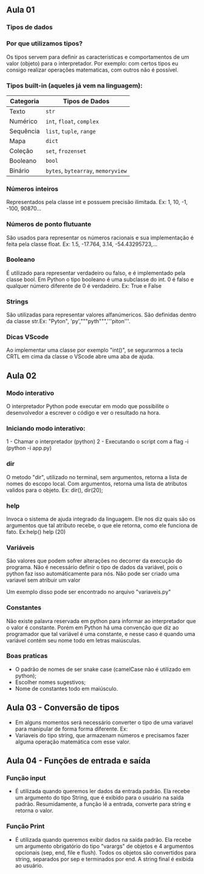 ## Aula 01
### Tipos de dados
### Por que utilizamos tipos?
Os tipos servem para definir as caracteristicas e comportamentos de um valor (objeto) para o interpretador. Por exemplo: com certos tipos eu consigo realizar operações matematicas, com outros não é possível.

### Tipos built-in (aqueles já vem na linguagem):

| Categoria | Tipos de Dados                          |
|-----------|-----------------------------------------|
| Texto     | `str`                                   |
| Numérico  | `int`, `float`, `complex`               |
| Sequência | `list`, `tuple`, `range`                |
| Mapa      | `dict`                                  |
| Coleção   | `set`, `frozenset`                      |
| Booleano  | `bool`                                  |
| Binário   | `bytes`, `bytearray`, `memoryview`      |


### Números inteiros
Representados pela classe int e possuem precisão ilimitada. Ex: 1, 10, -1, -100, 90870...

### Números de ponto flutuante
São usados para representar os números racionais e sua implementação é feita pela classe float. Ex: 1.5, -17.764, 3.14, -54.43295723,...

### Booleano
É utilizado para representar verdadeiro ou falso, e é implementado pela classe bool. Em Python o tipo booleano é uma subclasse do int. 0 é falso e qualquer número diferente de 0 é verdadeiro. Ex: True e False

### Strings 
São utilizadas para representar valores alfanúmericos. São definidas dentro da classe str.Ex: "Pyton", 'py',"""pyth""",'''piton'''.

### Dicas VScode
Ao implementar uma classe por exemplo "int()", se segurarmos a tecla CRTL em cima da classe o VScode abre uma aba de ajuda.

## Aula 02
### Modo interativo
O interpretador Python pode executar em modo que possibilite o desenvolvedor a escrever o código e ver o resultado na hora.

### Iniciando modo interativo:
1 - Chamar o interpretador (python)
2 - Executando o script com a flag -i (python -i app.py)

### dir
O metodo "dir", utilizado no terminal, sem argumentos, retorna a lista de nomes do escopo local. Com argumentos, retorna uma lista de atributos validos para o objeto. Ex: dir(), dir(20);

### help
Invoca o sistema de ajuda integrado da linguagem. Ele nos diz quais são os argumentos que tal atributo recebe, o que ele retorna, como ele funciona de fato. Ex:help() help (20)

### Variáveis
São valores que podem sofrer alterações no decorrer da execução do programa.
Não é necessário definir o tipo de dados da variável, pois o python faz isso automáticamente para nós. 
Não pode ser criado uma variavel sem atribuir um valor

Um exemplo disso pode ser encontrado no arquivo "variaveis.py"

### Constantes
Não existe palavra reservada em python para informar ao interpretador que o valor é constante. Porém em Python há uma convenção que diz ao programador que tal variável é uma constante, e nesse caso é quando uma variável contém seu nome todo em letras maiúsculas. 

### Boas praticas
- O padrão de nomes de ser snake case (camelCase não é utilizado em python);
- Escolher nomes sugestivos;
- Nome de constantes todo em maiúsculo.


## Aula 03 - Conversão de tipos
- Em alguns momentos será necessário converter o tipo de uma variavel para manipular de forma forma diferente. 
Ex:
- Variaveis do tipo string, que armazenam números e precisamos fazer alguma operação matemática com esse valor.

## Aula 04 - Funções de entrada e saída
### Função input
- É utilizada quando queremos ler dados da entrada padrão. Ela recebe um argumento do tipo String, que é exibido para o usuário na saída padrão. Resumidamente, a função lê a entrada, converte para string e retorna o valor.

### Função Print
- É utilizada quando queremos exibir dados na saída padrão. Ela recebe um argumento obrigatório do tipo "varargs" de objetos e 4 argumentos opcionais (sep, end, file e flush). Todos os objetos são convertidos para string, separados por sep e terminados por end. A string final é exibida ao usuário.